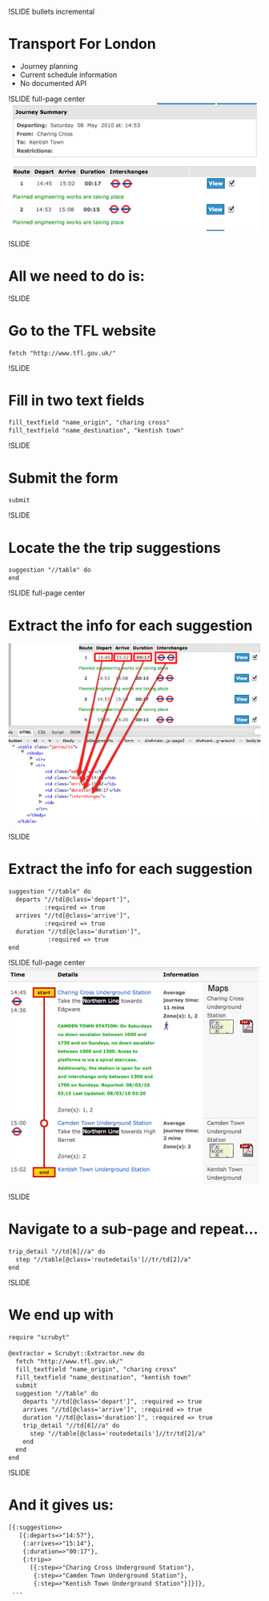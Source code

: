 !SLIDE bullets incremental
# Transport For London

* Journey planning
* Current schedule information
* No documented API

!SLIDE full-page center
![TFL Results](tfl1.png)

!SLIDE
# All we need to do is:

!SLIDE
# Go to the TFL website

    fetch "http://www.tfl.gov.uk/"
    
!SLIDE
# Fill in two text fields

    fill_textfield "name_origin", "charing cross"
    fill_textfield "name_destination", "kentish town"

!SLIDE
# Submit the form

    submit
    
!SLIDE
# Locate the the trip suggestions

    suggestion "//table" do
    end

!SLIDE full-page center
# Extract the info for each suggestion
![TFL Results with Firebug](tfl2.png)

!SLIDE
# Extract the info for each suggestion

    suggestion "//table" do
      departs "//td[@class='depart']", 
              :required => true
      arrives "//td[@class='arrive']", 
              :required => true
      duration "//td[@class='duration']", 
               :required => true
    end

!SLIDE full-page center
![TFL Single Trip](tfl3.png)

!SLIDE
# Navigate to a sub-page and repeat...

    trip_detail "//td[6]//a" do
      step "//table[@class='routedetails']//tr/td[2]/a"
    end

!SLIDE
# We end up with

    require "scrubyt"

    @extractor = Scrubyt::Extractor.new do
      fetch "http://www.tfl.gov.uk/"
      fill_textfield "name_origin", "charing cross"
      fill_textfield "name_destination", "kentish town"
      submit
      suggestion "//table" do
        departs "//td[@class='depart']", :required => true
        arrives "//td[@class='arrive']", :required => true
        duration "//td[@class='duration']", :required => true
        trip_detail "//td[6]//a" do
          step "//table[@class='routedetails']//tr/td[2]/a"
        end
      end
    end

!SLIDE
# And it gives us:
    [{:suggestion=>
       [{:departs=>"14:57"},
        {:arrives=>"15:14"},
        {:duration=>"00:17"},
        {:trip=>
          [{:step=>"Charing Cross Underground Station"},
           {:step=>"Camden Town Underground Station"},
           {:step=>"Kentish Town Underground Station"}]}]},
     ...